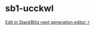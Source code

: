 # sb1-ucckwl

[Edit in StackBlitz next generation editor ⚡️](https://stackblitz.com/~/github.com/Mvdl11/sb1-ucckwl)